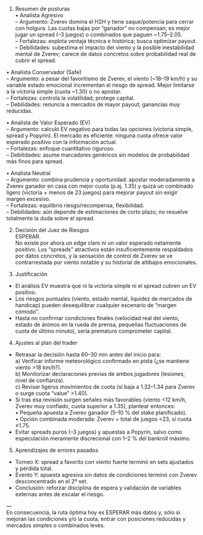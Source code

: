 1. Resumen de posturas  
• Analista Agresivo  
  – Argumento: Zverev domina el H2H y tiene saque/potencia para cerrar con holgura. Las cuotas bajas por “ganador” no compensan; es mejor jugar un spread (–3 juegos) o combinados que paguen ~1.75–2.05.  
  – Fortalezas: explota ventaja técnica e histórica; busca optimizar payout.  
  – Debilidades: subestima el impacto del viento y la posible inestabilidad mental de Zverev; carece de datos concretos sobre probabilidad real de cubrir el spread.

• Analista Conservador (Safe)  
  – Argumento: a pesar del favoritismo de Zverev, el viento (~18–19 km/h) y su variable estado emocional incrementan el riesgo de spread. Mejor limitarse a la victoria simple (cuota ~1.30) o no apostar.  
  – Fortalezas: controla la volatilidad; protege capital.  
  – Debilidades: renuncia a mercados de mayor payout; ganancias muy reducidas.

• Analista de Valor Esperado (EV)  
  – Argumento: calculó EV negativo para todas las opciones (victoria simple, spread y Popyrin). El mercado es eficiente: ninguna cuota ofrece valor esperado positivo con la información actual.  
  – Fortalezas: enfoque cuantitativo riguroso.  
  – Debilidades: asume marcadores genéricos sin modelos de probabilidad más finos para spread.

• Analista Neutral  
  – Argumento: combina prudencia y oportunidad: apostar moderadamente a Zverev ganador en casa con mejor cuota (p.ej. 1.35) y quizá un combinado ligero (victoria + menos de 23 juegos) para mejorar payout sin exigir margen excesivo.  
  – Fortalezas: equilibrio riesgo/recompensa, flexibilidad.  
  – Debilidades: aún depende de estimaciones de corto plazo; no resuelve totalmente la duda sobre el spread.

2. Decisión del Juez de Riesgos  
ESPERAR.  
No existe por ahora un edge claro ni un valor esperado netamente positivo. Los “spreads” atractivos están insuficientemente respaldados por datos concretos, y la sensación de control de Zverev se ve contrarrestada por viento notable y su historial de altibajos emocionales.

3. Justificación  
- El análisis EV muestra que ni la victoria simple ni el spread cubren un EV positivo.  
- Los riesgos puntuales (viento, estado mental, liquidez de mercados de handicap) pueden desequilibrar cualquier escenario de “margen cómodo”.  
- Hasta no confirmar condiciones finales (velocidad real del viento, estado de ánimos en la rueda de prensa, pequeñas fluctuaciones de cuota de último minuto), sería prematuro comprometer capital.  

4. Ajustes al plan del trader  
- Retrasar la decisión hasta 60–30 min antes del inicio para:  
  a) Verificar informe meteorológico confirmado en pista (¿se mantiene viento >18 km/h?).  
  b) Monitorizar declaraciones previas de ambos jugadores (lesiones, nivel de confianza).  
  c) Revisar ligeros movimientos de cuota (si baja a 1.32–1.34 para Zverev o surge cuota “value” >1.40).  
- Si tras esa revisión surgen señales más favorables (viento <12 km/h, Zverev muy confiado, cuota superior a 1.35), plantear entonces:  
  • Pequeña apuesta a Zverev ganador (5–10 % del stake planificado).  
  • Opción combinada moderada: Zverev + total de juegos <23, si cuota ≥1.75.  
- Evitar spreads puros (–3 juegos) y apuestas a Popyrin, salvo como especulación meramente discrecional con 1–2 % del bankroll máximo.

5. Aprendizajes de errores pasados  
- Torneo X: spread a favorito con viento fuerte terminó en sets ajustados y pérdida total.  
- Evento Y: apuesta agresiva sin datos de condiciones terminó con Zverev desconcentrado en el 2º set.  
- Conclusión: reforzar disciplina de espera y validación de variables externas antes de escalar el riesgo.

—  
En consecuencia, la ruta óptima hoy es ESPERAR más datos y, sólo si mejoran las condiciones y/o la cuota, entrar con posiciones reducidas y mercados simples o combinados leves.